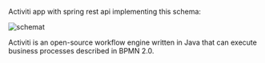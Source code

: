 Activiti app with spring rest api implementing this schema:

![schemat](https://user-images.githubusercontent.com/45451581/150877435-b026aeb0-3bee-48c1-9120-d4147dca5fe9.png)

Activiti is an open-source workflow engine written in Java that can execute business processes described in BPMN 2.0. 
